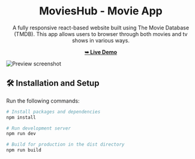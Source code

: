 <h1 align="center">MoviesHub - Movie App</h1>

<p align="center">A fully responsive react-based website built using The Movie Database (TMDB). This app allows users to browser through both movies and tv shows in various ways.</p>

<div align="center">
  
  <a href="https://movies-db-app-react.vercel.app/"><strong>➥ Live Demo</strong></a>

</div>

![Preview screenshot](https://github.com/VRashi16/MoviesDB-app-react/assets/42666448/7ad5d99b-398c-47b0-b755-d86b4097e481)

## 🛠 Installation and Setup 

Run the following commands:

``` bash
# Install packages and dependencies
npm install

# Run development server
npm run dev

# Build for production in the dist directory
npm run build
```
